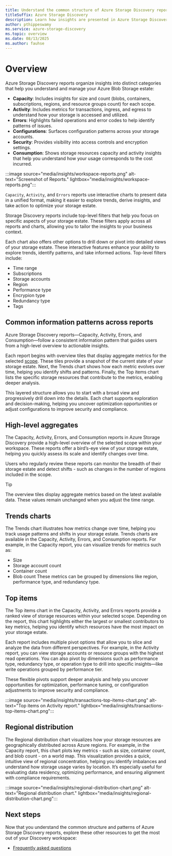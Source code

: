 ```yaml
---
title: Understand the common structure of Azure Storage Discovery reports.
titleSuffix: Azure Storage Discovery
description: Learn how insights are presented in Azure Storage Discovery reports.
author: pthippeswamy
ms.service: azure-storage-discovery
ms.topic: overview
ms.date: 08/13/2025
ms.author: fauhse
---
```


# Overview

Azure Storage Discovery reports organize insights into distinct categories that help you understand and manage your Azure Blob Storage estate:

- <b>Capacity</b>: Includes insights for size and count (blobs, containers, subscriptions, regions, and resource groups count) for each scope.
- <b>Activity</b>: Includes metrics for transactions, ingress, and egress to understand how your storage is accessed and utilized.
- <b>Errors</b>: Highlights failed operations and error codes to help identify patterns of issues.
- <b>Configurations</b>: Surfaces configuration patterns across your storage accounts.
- <b>Security</b>: Provides visibility into access controls and encryption settings.
- <b>Consumption</b>: Shows storage resources capacity and activity insights that help you understand how your usage corresponds to the cost incurred.

:::image source="media/insights/workspace-reports.png" alt-text="Screenshot of Reports."  lightbox="media/insights/workspace-reports.png":::

`Capacity`, `Activity`, and `Errors` reports use interactive charts to present data in a unified format, making it easier to explore trends, derive insights, and take action to optimize your storage estate.

Storage Discovery reports include top-level filters that help you focus on specific aspects of your storage estate. These filters apply across all reports and charts, allowing you to tailor the insights to your business context.

Each chart also offers other options to drill down or pivot into detailed views of your storage estate. These interactive features enhance your ability to explore trends, identify patterns, and take informed actions. Top-level filters include:
- Time range
- Subscriptions
- Storage accounts
- Region
- Performance type
- Encrypion type
- Redundancy type
- Tags

## Common information patterns across reports
Azure Storage Discovery reports—Capacity, Activity, Errors, and Consumption—follow a consistent information pattern that guides users from a high-level overview to actionable insights.

Each report begins with overview tiles that display aggregate metrics for the selected [scope](management-components.md#scope). These tiles provide a snapshot of the current state of your storage estate. Next, the Trends chart shows how each metric evolves over time, helping you identify shifts and patterns. Finally, the Top items chart lists the specific storage resources that contribute to the metrics, enabling deeper analysis.

This layered structure allows you to start with a broad view and progressively drill down into the details. Each chart supports exploration and decision-making, helping you uncover optimization opportunities or adjust configurations to improve security and compliance.

## High-level aggregates
The Capacity, Activity, Errors, and Consumption reports in Azure Storage Discovery provide a high-level overview of the selected scope within your workspace. These reports offer a bird’s-eye view of your storage estate, helping you quickly assess its scale and identify changes over time.

Users who regularly review these reports can monitor the breadth of their storage estate and detect shifts - such as changes in the number of regions included in the scope.

> [!TIP] 
> The overview tiles display aggregate metrics based on the latest available data. These values remain unchanged when you adjust the time range.

## Trends charts
The Trends chart illustrates how metrics change over time, helping you track usage patterns and shifts in your storage estate.
Trends charts are available in the Capacity, Activity, Errors, and Consumption reports. For example, in the Capacity report, you can visualize trends for metrics such as:
- Size
- Storage account count
- Container count
- Blob count
These metrics can be grouped by dimensions like region, performance type, and redundancy type.

## Top items
The Top items chart in the Capacity, Activity, and Errors reports provide a ranked view of storage resources within your selected scope. Depending on the report, this chart highlights either the largest or smallest contributors to key metrics, helping you identify which resources have the most impact on your storage estate.

Each report includes multiple pivot options that allow you to slice and analyze the data from different perspectives. For example, in the Activity report, you can view storage accounts or resource groups with the highest read operations. You can also pivot by dimensions such as performance type, redundancy type, or operation type to drill into specific insights—like write operations grouped by performance tier.

These flexible pivots support deeper analysis and help you uncover opportunities for optimization, performance tuning, or configuration adjustments to improve security and compliance.

:::image source="media/insights/transactions-top-items-chart.png" alt-text="Top items on Activity report."  lightbox="media/insights/transactions-top-items-chart.png":::

## Regional distribution
The Regional distribution chart visualizes how your storage resources are geographically distributed across Azure regions. For example, in the Capacity report, this chart plots key metrics - such as size, container count, and blob count - on a world map.
This visualization provides a quick, intuitive view of regional concentration, helping you identify imbalances and understand how storage usage varies by location. It’s especially useful for evaluating data residency, optimizing performance, and ensuring alignment with compliance requirements.

:::image source="media/insights/regional-distribution-chart.png" alt-text="Regional distribution chart."  lightbox="media/insights/regional-distribution-chart.png":::

## Next steps

Now that you understand the common structure and patterns of Azure Storage Discovery reports, explore these other resources to get the most out of your Discovery workspace:

- [Frequently asked questions](frequently-asked-questions.md)
